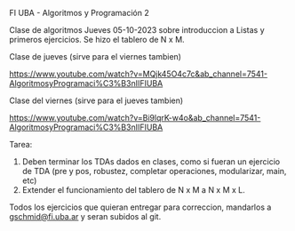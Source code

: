 FI UBA - Algoritmos y Programación 2

Clase de algoritmos Jueves 05-10-2023 sobre introduccion a Listas y primeros ejercicios. Se hizo el tablero de N x M.

Clase de jueves (sirve para el viernes tambien)

https://www.youtube.com/watch?v=MQjk45O4c7c&ab_channel=7541-AlgoritmosyProgramaci%C3%B3nIIFIUBA


Clase del viernes (sirve para el jueves tambien)

https://www.youtube.com/watch?v=Bi9lqrK-w4o&ab_channel=7541-AlgoritmosyProgramaci%C3%B3nIIFIUBA


Tarea:

1) Deben terminar los TDAs dados en clases, como si fueran un ejercicio de TDA (pre y pos, robustez, completar operaciones, modularizar, main, etc)
2) Extender el funcionamiento del tablero de N x M a N x M x L.

Todos los ejercicios que quieran entregar para correccion, mandarlos a gschmid@fi.uba.ar y seran subidos al git.

